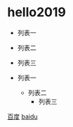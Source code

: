 # hello2019


* 列表一
* 列表二
* 列表三

* 列表一
    * 列表二
        * 列表三

[百度](http://www.baidu.com)
[baidu](https://gitee.com/uploads/images/2019/0505/163349_3cec612b_4940178.gif "百度logo")  
